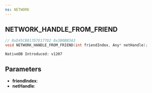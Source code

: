 ```yaml
---
ns: NETWORK
---
```

## NETWORK_HANDLE_FROM_FRIEND

```c
// 0xD45CB817D7E177D2 0x3B0BB3A3
void NETWORK_HANDLE_FROM_FRIEND(int friendIndex, Any* netHandle);
```

```
NativeDB Introduced: v1207
```

## Parameters
* **friendIndex**:
* **netHandle**:
